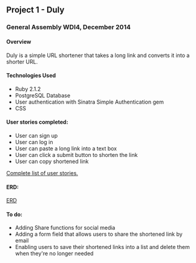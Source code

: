 <h2>Project 1 - Duly</h2>

<h3>General Assembly WDI4, December 2014</h3>

<h4>Overview</h4>
Duly is a simple URL shortener that takes a long link and converts it into a shorter URL.

<h4>Technologies Used</h4>
<ul>
<li>Ruby 2.1.2</li>
<li>PostgreSQL Database</li>
<li>User authentication with Sinatra Simple Authentication gem</li>
<li>CSS</li>
</ul>

<h4>User stories completed:</h4>
<ul>
<li>User can sign up</li>
<li>User can log in</li>
<li>User can paste a long link into a text box</li>
<li>User can click a submit button to shorten the link</li>
<li>User can copy shortened link</li>
</ul>

<a href="https://www.pivotaltracker.com/n/projects/1229904">Complete list of user stories.</a>

<h4>ERD:</h4>
<a href="https://www.gliffy.com/go/html5/6785895?app=1b5094b0-6042-11e2-bcfd-0800200c9a66">ERD</a>



<h4>To do:</h4>
<ul>
<li>Adding Share functions for social media</li>
<li>Adding a form field that allows users to share the shortened link by email</li>
<li>Enabling users to save their shortened links into a list and delete them when they're no longer needed</li>
</ul>
